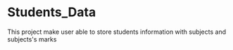 # Students_Data
This project make user able to store students information with subjects and subjects's marks
